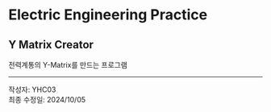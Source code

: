 # Electric Engineering Practice


## Y Matrix Creator
전력계통의 Y-Matrix를 만드는 프로그램  

---
작성자: YHC03  
최종 수정일: 2024/10/05  